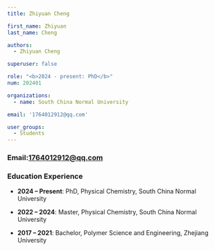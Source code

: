 ```yaml
---
title: Zhiyuan Cheng

first_name: Zhiyuan
last_name: Cheng

authors:
  - Zhiyuan Cheng

superuser: false

role: "<b>2024 - present: PhD</b>"
num: 202401

organizations:
  - name: South China Normal University

email: '1764012912@qq.com'

user_groups:
  - Students
---
```

### Email:<1764012912@qq.com>

### Education Experience

- **2024 – Present**: PhD, Physical Chemistry, South China Normal University

- **2022 – 2024**: Master, Physical Chemistry, South China Normal University

- **2017 – 2021**: Bachelor, Polymer Science and Engineering, Zhejiang University
